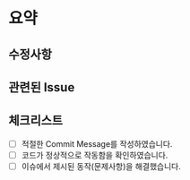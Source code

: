 # 요약
## 수정사항
<!-- 어떤 기능을 작성하셨는지 요약해주세요 -->


## 관련된 Issue
<!-- 어떤 이슈를 처리했는지 작성해주세요 -->
<!-- 처리한 이슈 번호를 "close #123" 형태로 작성해주시면 Issue가 자동으로 Close 됩니다 -->


## 체크리스트
<!-- 이번 개발, 수정을 진행하면서 아래의 부분을 확인했는지 체크해주세요! -->
<!-- 대괄호 내부에 내부에 x를 채워넣으시면 체크표시가 됩니다. -->
- [ ] 적절한 Commit Message를 작성하였습니다.  
- [ ] 코드가 정상적으로 작동함을 확인하였습니다.  
- [ ] 이슈에서 제시된 동작(문제사항)을 해결했습니다.
